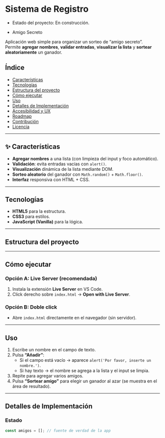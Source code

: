 <h1> Sistema de Registro</h1>

- Estado del proyecto: En construcción. 

- Amigo Secreto

Aplicación web simple para organizar un sorteo de “amigo secreto”.  
Permite **agregar nombres**, **validar entradas**, **visualizar la lista** y **sortear aleatoriamente** un ganador.


##  Índice
- [Características](#-características)
- [Tecnologías](#-tecnologías)
- [Estructura del proyecto](#-estructura-del-proyecto)
- [Cómo ejecutar](#-cómo-ejecutar)
- [Uso](#-uso)
- [Detalles de Implementación](#-detalles-de-implementación)
- [Accesibilidad y UX](#-accesibilidad-y-ux)
- [Roadmap](#-roadmap)
- [Contribución](#-contribución)
- [Licencia](#-licencia)

---

## ✨ Características
- **Agregar nombres** a una lista (con limpieza del input y foco automático).
- **Validación**: evita entradas vacías con `alert()`.
- **Visualización** dinámica de la lista mediante DOM.
- **Sorteo aleatorio** del ganador con `Math.random()` + `Math.floor()`.
- **Interfaz** responsiva con HTML + CSS.

---

## Tecnologías
- **HTML5** para la estructura.
- **CSS3** para estilos.
- **JavaScript (Vanilla)** para la lógica.

---

## Estructura del proyecto

---

## Cómo ejecutar

### Opción A: Live Server (recomendada)
1. Instala la extensión **Live Server** en VS Code.
2. Click derecho sobre `index.html` → **Open with Live Server**.

### Opción B: Doble click
- Abre `index.html` directamente en el navegador (sin servidor).

---

## Uso
1. Escribe un nombre en el campo de texto.
2. Pulsa **“Añadir”**:
   - Si el campo está vacío → aparece `alert('Por favor, inserte un nombre.')`.
   - Si hay texto → el nombre se agrega a la lista y el input se limpia.
3. Repite para agregar varios amigos.
4. Pulsa **“Sortear amigo”** para elegir un ganador al azar (se muestra en el área de resultado).

---

## Detalles de Implementación

### Estado
```js
const amigos = []; // fuente de verdad de la app


